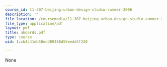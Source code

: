 ```yaml
---
course_id: 11-307-beijing-urban-design-studio-summer-2006
description: ''
file_location: /coursemedia/11-307-beijing-urban-design-studio-summer-2006/1ccb4c41eb50edd89468d55eedd4f230_aboards.pdf
file_type: application/pdf
layout: pdf
title: aboards.pdf
type: course
uid: 1ccb4c41eb50edd89468d55eedd4f230

---
```

None